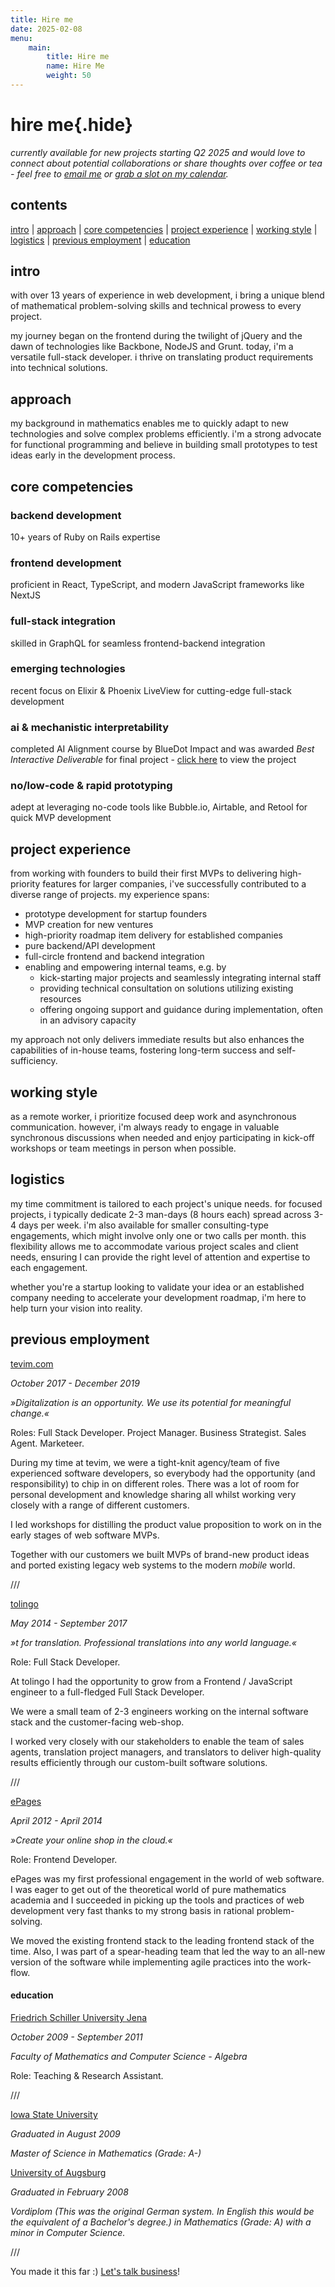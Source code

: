 ```yaml
---
title: Hire me
date: 2025-02-08
menu:
    main:
        title: Hire me
        name: Hire Me
        weight: 50
---
```


# hire me{.hide}

*currently available for new projects starting Q2 2025 and would love to connect about potential collaborations or share thoughts over coffee or tea - feel free to [email me](mailto:jan@janraasch.com) or [grab a slot on my calendar](https://calendly.com/jan-raasch/office-hours).*

## contents

[intro](#intro) | [approach](#approach) | [core competencies](#core-competencies) | [project experience](#project-experience) | [working style](#working-style) | [logistics](#logistics) | [previous employment](#previous-employment) | [education](#education)

## intro

with over 13 years of experience in web development, i bring a unique blend of mathematical problem-solving skills and technical prowess to every project.

my journey began on the frontend during the twilight of jQuery and the dawn of technologies like Backbone, NodeJS and Grunt. today, i'm a versatile full-stack developer. i thrive on translating product requirements into technical solutions.

## approach

my background in mathematics enables me to quickly adapt to new technologies and solve complex problems efficiently. i'm a strong advocate for functional programming and believe in building small prototypes to test ideas early in the development process.

## core competencies

### backend development
10+ years of Ruby on Rails expertise

### frontend development
proficient in React, TypeScript, and modern JavaScript frameworks like NextJS

### full-stack integration
skilled in GraphQL for seamless frontend-backend integration

### emerging technologies
recent focus on Elixir & Phoenix LiveView for cutting-edge full-stack development

### ai & mechanistic interpretability
completed AI Alignment course by BlueDot Impact and was awarded *Best Interactive Deliverable* for final project - [click here][ai-safety-fundamentals-project-url] to view the project

### no/low-code & rapid prototyping
adept at leveraging no-code tools like Bubble.io, Airtable, and Retool for quick MVP development

## project experience

from working with founders to build their first MVPs to delivering high-priority features for larger companies, i've successfully contributed to a diverse range of projects. my experience spans:

* prototype development for startup founders
* MVP creation for new ventures
* high-priority roadmap item delivery for established companies
* pure backend/API development
* full-circle frontend and backend integration
* enabling and empowering internal teams, e.g. by
    * kick-starting major projects and seamlessly integrating internal staff
    * providing technical consultation on solutions utilizing existing resources
    * offering ongoing support and guidance during implementation, often in an advisory capacity

my approach not only delivers immediate results but also enhances the capabilities of in-house teams, fostering long-term success and self-sufficiency.

## working style

as a remote worker, i prioritize focused deep work and asynchronous communication. however, i'm always ready to engage in valuable synchronous discussions when needed and enjoy participating in kick-off workshops or team meetings in person when possible.

## logistics

my time commitment is tailored to each project's unique needs. for focused projects, i typically dedicate 2-3 man-days (8 hours each) spread across 3-4 days per week. i'm also available for smaller consulting-type engagements, which might involve only one or two calls per month. this flexibility allows me to accommodate various project scales and client needs, ensuring I can provide the right level of attention and expertise to each engagement.

whether you're a startup looking to validate your idea or an established company needing to accelerate your development roadmap, i'm here to help turn your vision into reality.

## previous employment

[tevim.com](https://tevim.com)

_October 2017 - December 2019_

_»Digitalization is an opportunity. We use its potential for meaningful change.«_

Roles: Full Stack Developer. Project Manager. Business Strategist. Sales Agent. Marketeer.

During my time at tevim, we were a tight-knit agency/team of five experienced software developers, so everybody had the opportunity (and responsibility) to chip in on different roles. There was a lot of room for personal development and knowledge sharing all whilst working very closely with a range of different customers.

I led workshops for distilling the product value proposition to work on in the early stages of web software MVPs.

Together with our customers we built MVPs of brand-new product ideas and ported existing legacy web systems to the modern _mobile_ world.

///

[tolingo](https://www.tolingo.com)

_May 2014 - September 2017_

_»t for translation. Professional translations into any world language.«_

Role: Full Stack Developer.

At tolingo I had the opportunity to grow from a Frontend / JavaScript engineer to a full-fledged Full Stack Developer.

We were a small team of 2-3 engineers working on the internal software stack and the customer-facing web-shop.

I worked very closely with our stakeholders to enable the team of sales agents, translation project managers, and translators to deliver high-quality results efficiently through our custom-built software solutions.

///

[ePages](https://epages.com)

_April 2012 - April 2014_

_»Create your online shop in the cloud.«_

Role: Frontend Developer.

ePages was my first professional engagement in the world of web software. I was eager to get out of the theoretical world of pure mathematics academia and I succeeded in picking up the tools and practices of web development very fast thanks to my strong basis in rational problem-solving.

We moved the existing frontend stack to the leading frontend stack of the time. Also, I was part of a spear-heading team that led the way to an all-new version of the software while implementing agile practices into the work-flow.

#### education

[Friedrich Schiller University Jena](https://www.uni-jena.de)

_October 2009 - September 2011_

_Faculty of Mathematics and Computer Science - Algebra_

Role: Teaching & Research Assistant.

///

[Iowa State University](https://www.iastate.edu/)

_Graduated in August 2009_

_Master of Science in Mathematics (Grade: A-)_

[University of Augsburg](https://www.uni-augsburg.de)

_Graduated in February 2008_

_Vordiplom (This was the original German system. In English this would be the equivalent of a Bachelor's degree.) in Mathematics (Grade: A) with a minor in Computer Science._

///

You made it this far :) [Let's talk business](mailto:jan@janraasch.com)!

[johannes-url]: https://dividat.com/unternehmen
[alex-url]: https://alex.flatter.io/
[alex-live-views-tweet-url]: https://twitter.com/aflatter/status/1279473667634839552
[hugo-bearblog-url]: https://github.com/janraasch/hugo-bearblog
[hugo-product-launch-url]: https://github.com/janraasch/hugo-product-launch
[tab-ahead-url]: https://github.com/janraasch/tab-ahead
[connect-mail-url]: mailto:jan@janraasch.com
[connect-github-url]: https://github.com/janraasch/
[imprint-url]: /imprint/
[resume-url]: /resume/
[ai-safety-fundamentals-project-url]: https://aisafetyfundamentals.com/projects/activate-love-steering-ai-text-generation/


